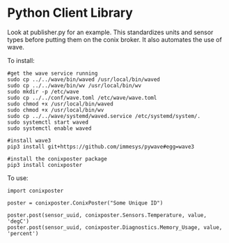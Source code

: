 Python Client Library
=====================

Look at publisher.py for an example. This standardizes units and sensor types
before putting them on the conix broker. It also automates the use of wave.

To install:
```
#get the wave service running
sudo cp ../../wave/bin/waved /usr/local/bin/waved
sudo cp ../../wave/bin/wv /usr/local/bin/wv
sudo mkdir -p /etc/wave
sudo cp ../../conf/wave.toml /etc/wave/wave.toml
sudo chmod +x /usr/local/bin/waved
sudo chmod +x /usr/local/bin/wv
sudo cp ../../wave/systemd/waved.service /etc/systemd/system/.
sudo systemctl start waved
sudo systemctl enable waved

#install wave3
pip3 install git+https://github.com/immesys/pywave#egg=wave3

#install the conixposter package
pip3 install conixposter
```

To use:
```
import conixposter

poster = conixposter.ConixPoster("Some Unique ID")

poster.post(sensor_uuid, conixposter.Sensors.Temperature, value, 'degC')
poster.post(sensor_uuid, conixposter.Diagnostics.Memory_Usage, value, 'percent')
```
